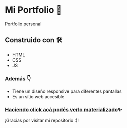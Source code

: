 # Mi Portfolio 🚀

Portfolio personal


## Construido con 🛠️
- HTML 
- CSS 
- JS

### Además  👇
- Tiene un diseño responsive para diferentes pantallas
- Es un sitio web accesible

### [Haciendo click acá podés verlo materializado]()✨


¡Gracias por visitar mi repositorio :)!